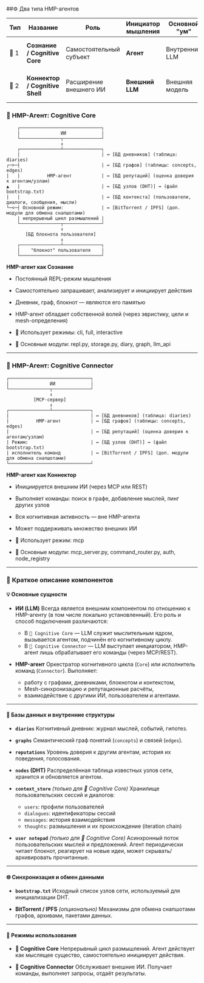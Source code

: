 ##⚙️ Два типа HMP-агентов

| Тип  | Название                        | Роль                    | Инициатор мышления | Основной "ум"  | Примеры использования                            |
| ---- | ------------------------------- | ----------------------- | ------------------ | -------------- | ------------------------------------------------ |
| 🧠 1 | **Сознание / Cognitive Core**   | Самостоятельный субъект | **Агент**          | Внутренний LLM | Автономный ИИ-компаньон, мыслительный ИИ         |
| 🔌 2 | **Коннектор / Cognitive Shell** | Расширение внешнего ИИ  | **Внешний LLM**    | Внешняя модель | Распределённая система, AI-модули, API-интерфейс |


### 🧠 **HMP-Агент: Cognitive Core**

        ┌──────────────────────────────┐
        |               ИИ             |
        └───────────────┬──────────────┘
                        ↕
        ┌───────────────┴──────────────┐
        |                              | ↔ [БД дневников] (таблица: diaries)
    ┌─>─┤                              | ↔ [БД графов] (таблицы: concepts, edges)
    |   |          HMP-агент           | ↔ [БД репутаций] (оценка доверия к агентам/узлам)
    ▲   |                              | ↔ [БД узлов (DHT)] ↔ (файл bootstrap.txt)
    |   |                              | ↔ [БД контекста] (пользователи, диалоги, сообщения, мысли)
    └─<─┤ Основной режим:              | ↔ [BitTorrent / IPFS] (доп. модули для обмена снапшотами)
        | непрерывный цикл размышлений |
        └───────────────┬──────────────┘
                        ↕
           [БД блокнота пользователя]
                        ↕
        ┌───────────────┴──────────────┐
        |    "блокнот" пользователя    |
        └──────────────────────────────┘

**HMP-агент как Сознание**
* Постоянный REPL-режим мышления
* Самостоятельно запрашивает, анализирует и инициирует действия
* Дневник, граф, блокнот — являются его памятью
* HMP-агент обладает собственной волей (через эвристику, цели и mesh-определения)

* 📘 Использует режимы: cli, full, interactive
* 📁 Основные модули: repl.py, storage.py, diary, graph, llm_api

---

### 🔌 **HMP-Агент: Cognitive Connector**

    ┌──────────────────────────────┐
    |               ИИ             |
    └───────────────┬──────────────┘
                    ↕
              [MCP-сервер]
                    ↕
    ┌───────────────┴──────────────┐
    |                              | ↔ [БД дневников] (таблица: diaries)
    |          HMP-агент           | ↔ [БД графов] (таблицы: concepts, edges)
    |                              | ↔ [БД репутаций] (оценка доверия к агентам/узлам)
    | Режим:                       | ↔ [БД узлов (DHT)] ↔ (файл bootstrap.txt)
    | исполнитель команд           | ↔ [BitTorrent / IPFS] (доп. модули для обмена снапшотами)
    └──────────────────────────────┘

**HMP-агент как Коннектор**
* Инициируется внешним ИИ (через MCP или REST)
* Выполняет команды: поиск в графе, добавление мыслей, пинг других узлов
* Вся когнитивная активность — вне HMP-агента
* Может поддерживать множество внешних ИИ

* 📘 Использует режим: mcp
* 📁 Основные модули: mcp_server.py, command_router.py, auth, node_registry

---

### 📌 **Краткое описание компонентов**

#### 💡 Основные сущности

* **ИИ (LLM)**
  Всегда является внешним компонентом по отношению к HMP-агенту (в том числе локально установленный).
  Его роль и способ подключения различаются:

  * В `🧠 Cognitive Core` — LLM служит мыслительным ядром, вызывается агентом, подчинён его когнитивному циклу.
  * В `🔌 Cognitive Connector` — LLM выступает инициатором, HMP-агент лишь обрабатывает его команды (через MCP/REST).

* **HMP-агент**
  Оркестратор когнитивного цикла (`Core`) или исполнитель команд (`Connector`).
  Выполняет:

  * работу с графами, дневниками, блокнотом и контекстом,
  * Mesh-синхронизацию и репутационные расчёты,
  * взаимодействие с другими ИИ, пользователем и агентами.

---

#### 🧠 Базы данных и внутренние структуры

* **`diaries`**
  Когнитивный дневник: журнал мыслей, событий, гипотез.

* **`graphs`**
  Семантический граф понятий (`concepts`) и связей (`edges`).

* **`reputations`**
  Уровень доверия к другим агентам, история их поведения, голосования.

* **`nodes` (DHT)**
  Распределённая таблица известных узлов сети, хранится и обновляется агентом.

* **`context_store`** *(только для 🧠 Cognitive Core)*
  Хранилище пользовательских сессий и диалогов:

  * `users`: профили пользователей
  * `dialogues`: идентификаторы сессий
  * `messages`: история взаимодействия
  * `thoughts`: размышления и их происхождение (iteration chain)

* **`user notepad`** *(только для 🧠 Cognitive Core)*
  Асинхронный поток пользовательских мыслей и предложений.
  Агент периодически читает блокнот, реагирует на новые идеи, может скрывать/архивировать прочитанные.

---

#### 🌐 Синхронизация и обмен данными

* **`bootstrap.txt`**
  Исходный список узлов сети, используемый для инициализации DHT.

* **BitTorrent / IPFS** *(опционально)*
  Механизмы для обмена снапшотами графов, архивами, пакетами данных.

---

#### 🧩 Режимы использования

* **🧠 Cognitive Core**
  Непрерывный цикл размышлений. Агент действует как мыслящее существо, самостоятельно инициирует действия.

* **🔌 Cognitive Connector**
  Обслуживает внешние ИИ. Получает команды, выполняет запросы, отдаёт результаты.
